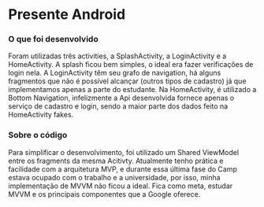 # Presente Android

### O que foi desenvolvido
Foram utilizadas três activities, a SplashActivity, a LoginActivity e a HomeActivity. A splash ficou bem simples, o ideal era fazer verificações de login nela. A LoginActivity têm seu grafo de navigation, há alguns fragmentos que não é possível alcançar (outros tipos de cadastro) já que implementamos apenas a parte do estudante. Na HomeActivity, é utilizado a Bottom Navigation, infelizmente a Api desenvolvida fornece apenas o serviço de cadastro e login, sendo a maior parte dos dados feito na HomeActivity fakes. 

### Sobre o código
Para simplificar o desenvolvimento, foi utilizado um Shared ViewModel entre os fragments da mesma Acitivty. Atualmente tenho prática e facilidade com a arquitetura MVP, e durante essa última fase do Camp estava ocupado com o trabalho e a universidade, por isso, minha implementação de MVVM não ficou a ideal. Fica como meta, estudar MVVM e os principais componentes que a Google oferece.
